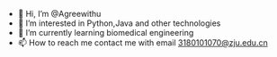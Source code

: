 - 👋 Hi, I’m @Agreewithu
- 👀 I’m interested in Python,Java and other technologies
- 🌱 I’m currently learning biomedical engineering
- 📫 How to reach me 
contact me with email 3180101070@zju.edu.cn
<!---
Agreewithu/Agreewithu is a ✨ special ✨ repository because its `README.md` (this file) appears on your GitHub profile.
You can click the Preview link to take a look at your changes.
--->
